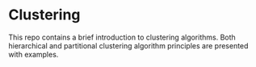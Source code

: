 # Clustering

This repo contains a brief introduction to clustering algorithms. Both hierarchical and partitional clustering algorithm principles are presented with examples.
